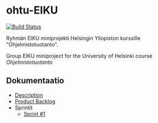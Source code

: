 # ohtu-EIKU
[![Build Status](https://www.travis-ci.org/Ajhaa/ohtu-EIKU.svg?branch=master)](https://www.travis-ci.org/Ajhaa/ohtu-EIKU)

Ryhmän EIKU miniprojekti Helsingin Yliopiston kurssille "Ohjelmistotuotanto".

Group EIKU miniproject for the University of Helsinki course *Ohjelmistotuotanto*

## Dokumentaatio
- [Description](https://github.com/Ajhaa/ohtu-EIKU/blob/master/documentation/description.md)
- [Product Backlog](https://github.com/Ajhaa/ohtu-EIKU/blob/master/documentation/backlog.md)
- Sprintit
  - [Sprint #1](https://github.com/Ajhaa/ohtu-EIKU/blob/master/documentation/sprint-1.md)
